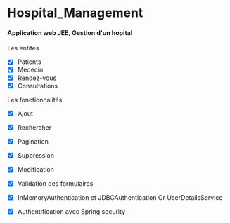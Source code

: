 # Hospital_Management

#### Application web JEE, Gestion d'un hopital


Les entités
- [x] Patients
- [x] Medecin
- [x] Rendez-vous 
- [x] Consultations

Les fonctionnalités
- [x] Ajout 
- [x] Rechercher 
- [x] Pagination
- [x] Suppression 
- [x] Modification
- [x] Validation des formulaires
- [x] InMemoryAuthentication et JDBCAuthentication Or UserDetailsService
- [x] Authentification avec Spring security

